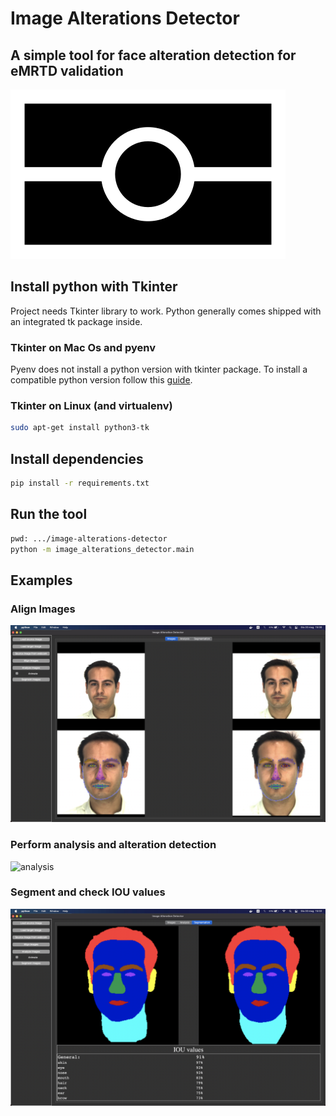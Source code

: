 # Image Alterations Detector

## A simple tool for face alteration detection for eMRTD validation

![emrtd](readme-images/emrtd.png)

## Install python with Tkinter

Project needs Tkinter library to work. Python generally comes shipped with an integrated tk package inside.

### Tkinter on Mac Os and pyenv

Pyenv does not install a python version with tkinter package. To install a compatible python version follow
this [guide](https://stackoverflow.com/questions/60469202/unable-to-install-tkinter-with-pyenv-pythons-on-macos).

### Tkinter on Linux (and virtualenv)

```bash
sudo apt-get install python3-tk
```

## Install dependencies

```bash
pip install -r requirements.txt
```

## Run the tool

```bash
pwd: .../image-alterations-detector
python -m image_alterations_detector.main   
```

## Examples

### Align Images

![alignment](readme-images/alignment.jpg)

### Perform analysis and alteration detection

![analysis](readme-images/analysis.jpg)

### Segment and check IOU values

![segmentation](readme-images/segmentation.jpg)

